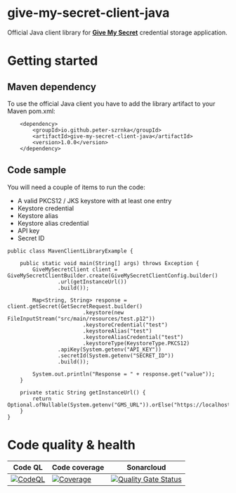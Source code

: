 # give-my-secret-client-java
Official Java client library for [**Give My Secret**](https://github.com/peter-szrnka/give-my-secret) credential storage application. 

# Getting started

## Maven dependency

To use the official Java client you have to add the library artifact to your Maven pom.xml:

```
    <dependency>
        <groupId>io.github.peter-szrnka</groupId>
        <artifactId>give-my-secret-client-java</artifactId>
        <version>1.0.0</version>
    </dependency>
```

## Code sample

You will need a couple of items to run the code:

- A valid PKCS12 / JKS keystore with at least one entry
- Keystore credential
- Keystore alias
- Keystore alias credential
- API key
- Secret ID

```
public class MavenClientLibraryExample {

	public static void main(String[] args) throws Exception {
		GiveMySecretClient client = GiveMySecretClientBuilder.create(GiveMySecretClientConfig.builder()
				.url(getInstanceUrl())
				.build());

		Map<String, String> response = client.getSecret(GetSecretRequest.builder()
						.keystore(new FileInputStream("src/main/resources/test.p12"))
						.keystoreCredential("test")
						.keystoreAlias("test")
						.keystoreAliasCredential("test")
						.keystoreType(KeystoreType.PKCS12)
				.apiKey(System.getenv("API_KEY"))
				.secretId(System.getenv("SECRET_ID"))
				.build());

		System.out.println("Response = " + response.get("value"));
	}

	private static String getInstanceUrl() {
		return Optional.ofNullable(System.getenv("GMS_URL")).orElse("https://localhost:8443");
	}
}
```



# Code quality & health


| Code QL                                                      | Code coverage                                                | Sonarcloud                                                   |
| ------------------------------------------------------------ | ------------------------------------------------------------ | ------------------------------------------------------------ |
| [![CodeQL](https://github.com/peter-szrnka/give-my-secret-client-java/actions/workflows/codeql.yml/badge.svg)](https://github.com/peter-szrnka/give-my-secret-client-java/actions/workflows/codeql.yml) | [![Coverage](https://sonarcloud.io/api/project_badges/measure?project=peter-szrnka_give-my-secret-client-java&metric=coverage)](https://sonarcloud.io/summary/new_code?id=szrnka-peter_give-my-secret-client-java) | [![Quality Gate Status](https://sonarcloud.io/api/project_badges/measure?project=peter-szrnka_give-my-secret-client-java&metric=alert_status)](https://sonarcloud.io/summary/new_code?id=peter-szrnka_give-my-secret-client-java) |
